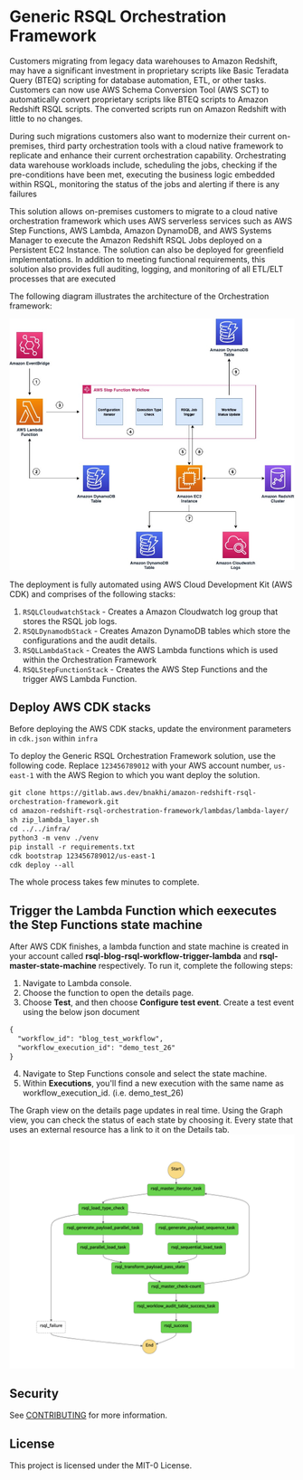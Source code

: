 # Generic RSQL Orchestration Framework

Customers migrating from legacy data warehouses to Amazon Redshift, may have a significant
investment in proprietary scripts like Basic Teradata Query (BTEQ) scripting for database
automation, ETL, or other tasks. Customers can now use AWS Schema Conversion Tool (AWS
SCT) to automatically convert proprietary scripts like BTEQ scripts to Amazon Redshift RSQL
scripts. The converted scripts run on Amazon Redshift with little to no changes. 

During such migrations customers also want to modernize their current on-premises, third
party orchestration tools with a cloud native framework to replicate and enhance their current orchestration capability. Orchestrating data warehouse workloads include, scheduling the jobs, checking if the pre-conditions have been met, executing the business logic embedded within RSQL, monitoring the status of the jobs and alerting if there is any failures

This solution allows on-premises customers to migrate to a cloud native orchestration
framework which uses AWS serverless services such as AWS Step Functions, AWS Lambda,
Amazon DynamoDB, and AWS Systems Manager to execute the Amazon Redshift RSQL Jobs
deployed on a Persistent EC2 Instance. The solution can also be deployed for greenfield
implementations. In addition to meeting functional requirements, this solution also provides
full auditing, logging, and monitoring of all ETL/ELT processes that are executed

The following diagram illustrates the architecture of the Orchestration framework:

![Generic RSQL Orchestration Framework Architecture](RSQLOrchestrationFramework.jpg)


The deployment is fully automated using AWS Cloud Development Kit (AWS CDK) and comprises of the following stacks:

1. `RSQLCloudwatchStack` - Creates a Amazon Cloudwatch log group that stores the RSQL job logs.
2. `RSQLDynamodbStack` - Creates Amazon DynamoDB tables which store the configurations and the audit details.
3. `RSQLLambdaStack` - Creates the AWS Lambda functions which is used within the Orchestration Framework
4. `RSQLStepFunctionStack` - Creates the AWS Step Functions and the trigger AWS Lambda Function.

## Deploy AWS CDK stacks
Before deploying the AWS CDK stacks, update the environment parameters in `cdk.json` within `infra`

To deploy the Generic RSQL Orchestration Framework solution, use the following code.
Replace `123456789012` with your AWS account number, `us-east-1` with the AWS Region to which you want deploy the solution.

```
git clone https://gitlab.aws.dev/bnakhi/amazon-redshift-rsql-orchestration-framework.git
cd amazon-redshift-rsql-orchestration-framework/lambdas/lambda-layer/
sh zip_lambda_layer.sh
cd ../../infra/
python3 -m venv ./venv
pip install -r requirements.txt
cdk bootstrap 123456789012/us-east-1
cdk deploy --all

```
The whole process takes few minutes to complete.

## Trigger the Lambda Function which eexecutes the Step Functions state machine
After AWS CDK finishes, a lambda function and state machine is created in your account called **rsql-blog-rsql-workflow-trigger-lambda** and **rsql-master-state-machine** respectively. To run it, complete the following steps:

1. Navigate to Lambda console.
2. Choose the function to open the details page.
3. Choose **Test**, and then choose **Configure test event**. Create a test event using the below json document

```
{
  "workflow_id": "blog_test_workflow",
  "workflow_execution_id": "demo_test_26"
}
```
4. Navigate to Step Functions console and select the state machine.
5. Within **Executions**, you'll find a new execution with the same name as workflow_execution_id. (i.e. demo_test_26)

The Graph view on the details page updates in real time. Using the Graph view, you can check the status of each state by choosing it. Every state that uses an external resource has a link to it on the Details tab.
![Graph View](GraphView.png)
## Security

See [CONTRIBUTING](CONTRIBUTING.md#security-issue-notifications) for more information.

## License

This project is licensed under the MIT-0 License.





